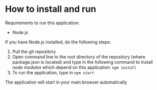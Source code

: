 # How to install and run
Requirements to run this application:
- Node.js

If you have Node.js installed, do the following steps:
1. Pull the git repository
2. Open command line to the root directory of the repository (where package.json is located) and type in the following command to install _node modules_ which depend on this application: `npm install`
3. To run the application, type in `npm start`

The application will start in your main browser automatically
